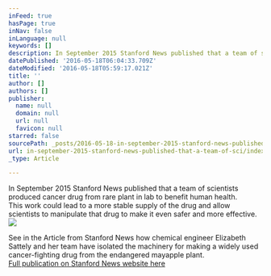 ```yaml
---
inFeed: true
hasPage: true
inNav: false
inLanguage: null
keywords: []
description: In September 2015 Stanford News published that a team of scientists produced cancer drug from rare plant in lab to benefit human health. This work could lead to a more stable supply of the drug and allow scientists to manipulate that drug to make it even safer and more effective.
datePublished: '2016-05-18T06:04:33.709Z'
dateModified: '2016-05-18T05:59:17.021Z'
title: ''
author: []
authors: []
publisher:
  name: null
  domain: null
  url: null
  favicon: null
starred: false
sourcePath: _posts/2016-05-18-in-september-2015-stanford-news-published-that-a-team-of-sci.md
url: in-september-2015-stanford-news-published-that-a-team-of-sci/index.html
_type: Article

---
```

In September 2015 Stanford News published that a team of scientists produced cancer drug from rare plant in lab to benefit human health.  
This work could lead to a more stable supply of the drug and allow scientists to manipulate that drug to make it even safer and more effective.
![](https://the-grid-user-content.s3-us-west-2.amazonaws.com/00019cfe-6f9c-44ff-925a-a76467f4ef92.jpg)

See in the Article from Stanford News how chemical engineer Elizabeth Sattely and her team have isolated the machinery for making a widely used cancer-fighting drug from the endangered mayapple plant.  
[Full publication on Stanford News website here ][0]

[0]: https://news.stanford.edu/2015/09/10/plants-drug-sattely-091015/
